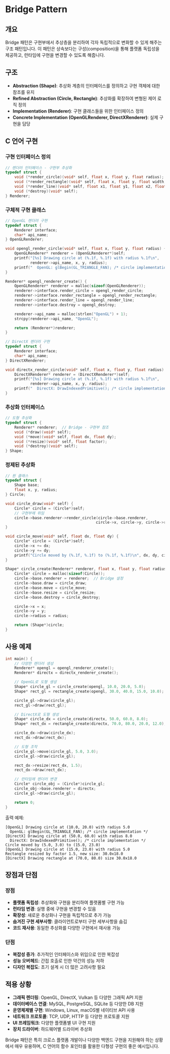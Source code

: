 # Bridge Pattern

## 개요
Bridge 패턴은 구현부에서 추상층을 분리하여 각자 독립적으로 변화할 수 있게 해주는 구조 패턴입니다. 이 패턴은 상속보다는 구성(composition)을 통해 플랫폼 독립성을 제공하고, 런타임에 구현을 변경할 수 있도록 해줍니다.

## 구조
- **Abstraction (Shape)**: 추상화 계층의 인터페이스를 정의하고 구현 객체에 대한 참조를 유지
- **Refined Abstraction (Circle, Rectangle)**: 추상화를 확장하여 변형된 제어 로직 정의
- **Implementation (Renderer)**: 구현 클래스들을 위한 인터페이스 정의
- **Concrete Implementation (OpenGLRenderer, DirectXRenderer)**: 실제 구현을 담당

## C 언어 구현

### 구현 인터페이스 정의
```c
// 렌더러 인터페이스 - 구현부 추상화
typedef struct {
    void (*render_circle)(void* self, float x, float y, float radius);
    void (*render_rectangle)(void* self, float x, float y, float width, float height);
    void (*render_line)(void* self, float x1, float y1, float x2, float y2);
    void (*destroy)(void* self);
} Renderer;
```

### 구체적 구현 클래스
```c
// OpenGL 렌더러 구현
typedef struct {
    Renderer interface;
    char* api_name;
} OpenGLRenderer;

void opengl_render_circle(void* self, float x, float y, float radius) {
    OpenGLRenderer* renderer = (OpenGLRenderer*)self;
    printf("[%s] Drawing circle at (%.1f, %.1f) with radius %.1f\n",
           renderer->api_name, x, y, radius);
    printf("  OpenGL: glBegin(GL_TRIANGLE_FAN); /* circle implementation */\n");
}

Renderer* opengl_renderer_create() {
    OpenGLRenderer* renderer = malloc(sizeof(OpenGLRenderer));
    renderer->interface.render_circle = opengl_render_circle;
    renderer->interface.render_rectangle = opengl_render_rectangle;
    renderer->interface.render_line = opengl_render_line;
    renderer->interface.destroy = opengl_destroy;

    renderer->api_name = malloc(strlen("OpenGL") + 1);
    strcpy(renderer->api_name, "OpenGL");

    return (Renderer*)renderer;
}

// DirectX 렌더러 구현
typedef struct {
    Renderer interface;
    char* api_name;
} DirectXRenderer;

void directx_render_circle(void* self, float x, float y, float radius) {
    DirectXRenderer* renderer = (DirectXRenderer*)self;
    printf("[%s] Drawing circle at (%.1f, %.1f) with radius %.1f\n",
           renderer->api_name, x, y, radius);
    printf("  DirectX: DrawIndexedPrimitive(); /* circle implementation */\n");
}
```

### 추상화 인터페이스
```c
// 도형 추상화
typedef struct {
    Renderer* renderer;  // Bridge - 구현부 참조
    void (*draw)(void* self);
    void (*move)(void* self, float dx, float dy);
    void (*resize)(void* self, float factor);
    void (*destroy)(void* self);
} Shape;
```

### 정제된 추상화
```c
// 원 클래스
typedef struct {
    Shape base;
    float x, y, radius;
} Circle;

void circle_draw(void* self) {
    Circle* circle = (Circle*)self;
    // 구현부에 위임
    circle->base.renderer->render_circle(circle->base.renderer,
                                        circle->x, circle->y, circle->radius);
}

void circle_move(void* self, float dx, float dy) {
    Circle* circle = (Circle*)self;
    circle->x += dx;
    circle->y += dy;
    printf("Circle moved by (%.1f, %.1f) to (%.1f, %.1f)\n", dx, dy, circle->x, circle->y);
}

Shape* circle_create(Renderer* renderer, float x, float y, float radius) {
    Circle* circle = malloc(sizeof(Circle));
    circle->base.renderer = renderer;  // Bridge 설정
    circle->base.draw = circle_draw;
    circle->base.move = circle_move;
    circle->base.resize = circle_resize;
    circle->base.destroy = circle_destroy;

    circle->x = x;
    circle->y = y;
    circle->radius = radius;

    return (Shape*)circle;
}
```

## 사용 예제
```c
int main() {
    // 다양한 렌더러 생성
    Renderer* opengl = opengl_renderer_create();
    Renderer* directx = directx_renderer_create();

    // OpenGL로 도형 생성
    Shape* circle_gl = circle_create(opengl, 10.0, 20.0, 5.0);
    Shape* rect_gl = rectangle_create(opengl, 30.0, 40.0, 15.0, 10.0);

    circle_gl->draw(circle_gl);
    rect_gl->draw(rect_gl);

    // DirectX로 도형 생성
    Shape* circle_dx = circle_create(directx, 50.0, 60.0, 8.0);
    Shape* rect_dx = rectangle_create(directx, 70.0, 80.0, 20.0, 12.0);

    circle_dx->draw(circle_dx);
    rect_dx->draw(rect_dx);

    // 도형 조작
    circle_gl->move(circle_gl, 5.0, 3.0);
    circle_gl->draw(circle_gl);

    rect_dx->resize(rect_dx, 1.5);
    rect_dx->draw(rect_dx);

    // 런타임에 렌더러 변경
    Circle* circle_obj = (Circle*)circle_gl;
    circle_obj->base.renderer = directx;
    circle_gl->draw(circle_gl);

    return 0;
}
```

출력 예제:
```
[OpenGL] Drawing circle at (10.0, 20.0) with radius 5.0
  OpenGL: glBegin(GL_TRIANGLE_FAN); /* circle implementation */
[DirectX] Drawing circle at (50.0, 60.0) with radius 8.0
  DirectX: DrawIndexedPrimitive(); /* circle implementation */
Circle moved by (5.0, 3.0) to (15.0, 23.0)
[OpenGL] Drawing circle at (15.0, 23.0) with radius 5.0
Rectangle resized by factor 1.5, new size: 30.0x18.0
[DirectX] Drawing rectangle at (70.0, 80.0) size 30.0x18.0
```

## 장점과 단점

### 장점
- **플랫폼 독립성**: 추상화와 구현을 분리하여 플랫폼별 구현 가능
- **런타임 변경**: 실행 중에 구현을 변경할 수 있음
- **확장성**: 새로운 추상화나 구현을 독립적으로 추가 가능
- **숨겨진 구현 세부사항**: 클라이언트로부터 구현 세부사항을 숨김
- **코드 재사용**: 동일한 추상화를 다양한 구현에서 재사용 가능

### 단점
- **복잡성 증가**: 추가적인 인터페이스와 위임으로 인한 복잡성
- **성능 오버헤드**: 간접 호출로 인한 약간의 성능 저하
- **디자인 복잡도**: 초기 설계 시 더 많은 고려사항 필요

## 적용 상황
- **그래픽 렌더링**: OpenGL, DirectX, Vulkan 등 다양한 그래픽 API 지원
- **데이터베이스 연결**: MySQL, PostgreSQL, SQLite 등 다양한 DB 지원
- **운영체제별 구현**: Windows, Linux, macOS별 네이티브 API 사용
- **네트워크 프로토콜**: TCP, UDP, HTTP 등 다양한 프로토콜 지원
- **UI 프레임워크**: 다양한 플랫폼별 UI 구현 지원
- **장치 드라이버**: 하드웨어별 드라이버 추상화

Bridge 패턴은 특히 크로스 플랫폼 개발이나 다양한 백엔드 구현을 지원해야 하는 상황에서 매우 유용하며, C 언어의 함수 포인터를 활용한 다형성 구현의 좋은 예시입니다.
